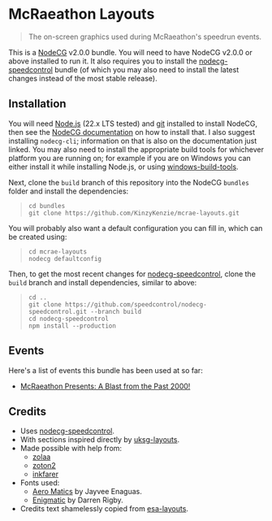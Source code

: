 # McRaeathon Layouts

> The on-screen graphics used during McRaeathon's speedrun events.

This is a [NodeCG](http://github.com/nodecg/nodecg) v2.0.0 bundle. You will need to have NodeCG v2.0.0 or above installed to run it. It also requires you to install the [nodecg-speedcontrol](https://github.com/speedcontrol/nodecg-speedcontrol) bundle (of which you may also need to install the latest changes instead of the most stable release).

## Installation

You will need [Node.js](https://nodejs.org) (22.x LTS tested) and [git](https://git-scm.com/) installed to install NodeCG, then see the [NodeCG documentation](https://www.nodecg.dev/docs/installing) on how to install that. I also suggest installing `nodecg-cli`; information on that is also on the documentation just linked. You may also need to install the appropriate build tools for whichever platform you are running on; for example if you are on Windows you can either install it while installing Node.js, or using [windows-build-tools](https://github.com/felixrieseberg/windows-build-tools).

Next, clone the `build` branch of this repository into the NodeCG `bundles` folder and install the dependencies:
> ```
> cd bundles
> git clone https://github.com/KinzyKenzie/mcrae-layouts.git
> ```

You will probably also want a default configuration you can fill in, which can be created using:
> ```
> cd mcrae-layouts
> nodecg defaultconfig
> ```

Then, to get the most recent changes for [nodecg-speedcontrol](https://github.com/speedcontrol/nodecg-speedcontrol), clone the `build` branch and install dependencies, similar to above:
> ```
> cd ..
> git clone https://github.com/speedcontrol/nodecg-speedcontrol.git --branch build
> cd nodecg-speedcontrol
> npm install --production
> ```

## Events

Here's a list of events this bundle has been used at so far:
* [McRaeathon Presents: A Blast from the Past 2000!](https://oengus.io/marathon/McRaeBFTP2)

## Credits

* Uses [nodecg-speedcontrol](https://github.com/speedcontrol/nodecg-speedcontrol).
* With sections inspired directly by [uksg-layouts](https://github.com/uksgmarathon/uksg-layouts).
* Made possible with help from:
    * [zolaa](https://speedrun.com/users/zolaa)
    * [zoton2](https://github.com/zoton2)
    * [inkfarer](https://github.com/inkfarer)
* Fonts used:
    * [Aero Matics](https://tilde.club/~harvettfox96/l/) by Jayvee Enaguas.
    * [Enigmatic](https://dartcanada.tripod.com/Objets/New/new.html) by Darren Rigby.
* Credits text shamelessly copied from [esa-layouts](https://github.com/esamarathon/esa-layouts).
